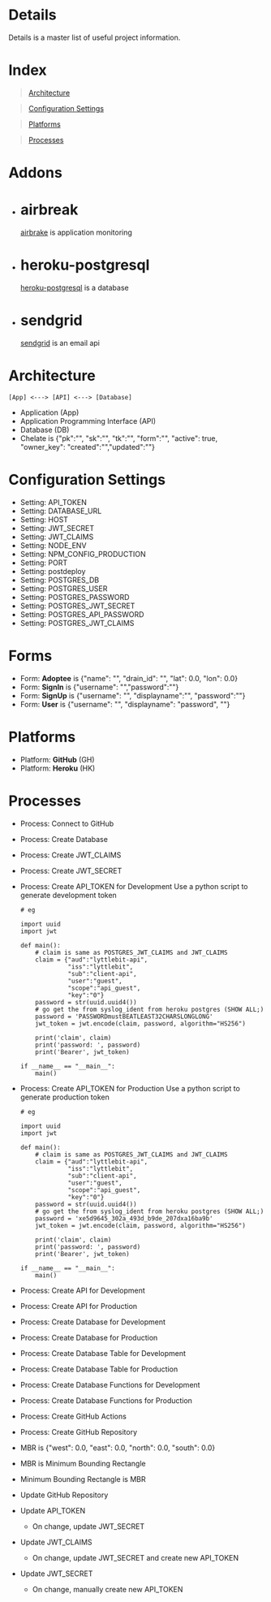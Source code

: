 # Details
Details is a master list of useful project information.

# Index

> [Architecture](#architecture)

> [Configuration Settings](#configuration-settings)

> [Platforms](#platforms)

> [Processes](#processes )

# Addons

* # airbreak
    [airbrake](https://airbrake.io) is application monitoring

* # heroku-postgresql
    [heroku-postgresql](https://elements.heroku.com/addons/heroku-postgresql) is a database

* # sendgrid
    [sendgrid](https://sendgrid.com) is an email api

# Architecture
```
[App] <---> [API] <---> [Database]
```

* Application (App)
* Application Programming Interface (API)
* Database (DB) 
* Chelate is {"pk":"", "sk":"", "tk":"", "form":"", "active": true, "owner_key": "created":"","updated":""}

# Configuration Settings
* Setting: API_TOKEN
* Setting: DATABASE_URL
* Setting: HOST
* Setting: JWT_SECRET
* Setting: JWT_CLAIMS
* Setting: NODE_ENV
* Setting: NPM_CONFIG_PRODUCTION
* Setting: PORT 
* Setting: postdeploy
* Setting: POSTGRES_DB
* Setting: POSTGRES_USER
* Setting: POSTGRES_PASSWORD
* Setting: POSTGRES_JWT_SECRET
* Setting: POSTGRES_API_PASSWORD
* Setting: POSTGRES_JWT_CLAIMS

# Forms
* Form: __Adoptee__ is {"name": "", "drain_id": "", "lat": 0.0, "lon": 0.0}
* Form: __SignIn__ is {"username": "","password":""}
* Form: __SignUp__ is {"username": "", "displayname":"", "password":""}
* Form: __User__ is {"username": "", "displayname": "password", ""}

# Platforms

* Platform: __GitHub__ (GH)
* Platform: __Heroku__ (HK)

# Processes 

* Process: Connect to GitHub
* Process: Create Database
* Process: Create JWT_CLAIMS 
* Process: Create JWT_SECRET 
* Process: Create API_TOKEN for Development
    Use a python script to generate development token 
    ```
    # eg
    
    import uuid
    import jwt

    def main():
        # claim is same as POSTGRES_JWT_CLAIMS and JWT_CLAIMS
        claim = {"aud":"lyttlebit-api", 
                 "iss":"lyttlebit", 
                 "sub":"client-api", 
                 "user":"guest", 
                 "scope":"api_guest", 
                 "key":"0"}
        password = str(uuid.uuid4())
        # go get the from syslog_ident from heroku postgres (SHOW ALL;)
        password = 'PASSWORDmustBEATLEAST32CHARSLONGLONG'
        jwt_token = jwt.encode(claim, password, algorithm="HS256")

        print('claim', claim)
        print('password: ', password)
        print('Bearer', jwt_token)

    if __name__ == "__main__":
        main()
    ```
* Process: Create API_TOKEN for Production
    Use a python script to generate production token 
    ```
    # eg
    
    import uuid
    import jwt

    def main():
        # claim is same as POSTGRES_JWT_CLAIMS and JWT_CLAIMS
        claim = {"aud":"lyttlebit-api", 
                 "iss":"lyttlebit", 
                 "sub":"client-api", 
                 "user":"guest", 
                 "scope":"api_guest", 
                 "key":"0"}
        password = str(uuid.uuid4())
        # go get the from syslog_ident from heroku postgres (SHOW ALL;)
        password = 'xe5d9645_302a_493d_b9de_207dxa16ba9b'
        jwt_token = jwt.encode(claim, password, algorithm="HS256")

        print('claim', claim)
        print('password: ', password)
        print('Bearer', jwt_token)

    if __name__ == "__main__":
        main()
    ```
* Process: Create API for Development
* Process: Create API for Production
* Process: Create Database for Development
* Process: Create Database for Production
* Process: Create Database Table for Development
* Process: Create Database Table for Production
* Process: Create Database Functions for Development
* Process: Create Database Functions for Production
* Process: Create GitHub Actions
* Process: Create GitHub Repository

* MBR is {"west": 0.0, "east": 0.0, "north": 0.0, "south": 0.0}
* MBR is Minimum Bounding Rectangle
* Minimum Bounding Rectangle is MBR 

* Update GitHub Repository
* Update API_TOKEN 
    * On change, update JWT_SECRET
* Update JWT_CLAIMS 
    * On change, update JWT_SECRET and create new API_TOKEN 
* Update JWT_SECRET 
    * On change, manually create new API_TOKEN 
